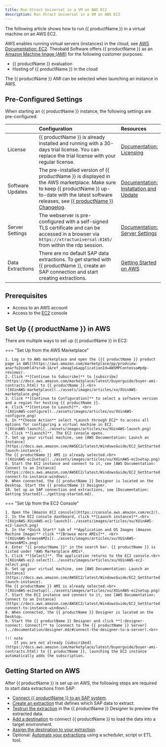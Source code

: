 ```yaml
---
title: Run Xtract Universal in a VM on AWS EC2
description: Run Xtract Universal in a VM on AWS EC2
---
```


The following article shows how to run {{ productName }} in a virtual machine on an AWS EC2.

AWS enables running virtual servers (instances) in the cloud, see [AWS Documentation: EC2](https://docs.aws.amazon.com/AWSEC2/latest/WindowsGuide/concepts.html).
Theobald Software offers {{ productName }} as an [Amazon Machine Image (AMI)](https://docs.aws.amazon.com/AWSEC2/latest/WindowsGuide/AMIs.html) for the following customer purposes:
- {{ productName }} evaluation
- Hosting of {{ productName }} in the cloud

The {{ productName }} AMI can be selected when launching an instance in AWS.

## Pre-Configured Settings

When starting an {{ productName }} instance, the following settings are pre-configured:

|          | Configuration  |  Resources |
|:---------|:-------------|:------|
| License  | {{ productName }} is already installed and running with a 30-days trial license. You can replace the trial license with your regular license. | [Documentation: Licensing](../documentation/setup/license.md) |
| Software Updates | The pre-installed version of {{ productName }} is displayed in the AWS marketplace. Make sure to keep {{ productName }} up-to-date with the latest software releases, see [{{ productName }} Changelog](../changelog.md). | [Documentation: Installation and Update](../documentation/setup/update.md) |
| Server Settings | The webserver is pre-configured with a self-signed TLS certificate and can be accessed in a browser via ``https://xtractuniversal:8165/`` from within the rdp session. | [Documentation: Server Settings](../documentation/server/server-settings.md) |
| Data Extractions | There are no default SAP data extractions. To get started with {{ productName }}, create an SAP connection and start creating extractions. | [Getting Started on AWS](#getting-started-on-aws) |


## Prerequisites

- Access to an AWS account
- Access to the [EC2](https://docs.aws.amazon.com/AWSEC2/latest/WindowsGuide/concepts.html) console


## Set Up {{ productName }} in AWS

There are multiple ways to set up {{ productName }} in EC2:

=== "Set Up from the AWS Marketplace"

	1. Log in to AWS marketplace and open the [{{ productName }} product page in AWS](https://aws.amazon.com/marketplace/pp/prodview-anarfo2osmhl4?sr=0-1&ref_=beagle&applicationId=AWSMPContessa#pdp-reviews).
	2. Click **[Continue to Subscribe]** to [subscribe](https://docs.aws.amazon.com/marketplace/latest/buyerguide/buyer-ami-contracts.html) to {{ productName }}.<br>
	![XUinAWS-marketplace](../assets/images/articles/xu/XUinAWS-marketplace.png)
	3. Click **[Continue to Configuration]** to select a software version and a region for hosting {{ productName }}.
	4. Click **[Continue to Launch]**. <br>
	![XUinAWS-configure](../assets/images/articles/xu/XUinAWS-configure.png)
	5. In **Choose Action** select *Launch through EC2* to access all options for configuring a virtual machine in EC2. 
	![XUinAWS-launch](../assets/images/articles/xu/XUinAWS-launch.png)
	6. Click **[Launch]**. The EC2 console opens.
	7. Set up your virtual machine, see [AWS Documentation: Launch an Instance](https://docs.aws.amazon.com/AWSEC2/latest/WindowsGuide/EC2_GetStarted.html#ec2-launch-instance).
	The {{ productName }} AMI is already selected.<br>
	![XUinAWS-ec2setup](../assets/images/articles/xu/XUinAWS-ec2setup.png)
	8. Start the EC2 instance and connect to it, see [AWS Documentation: Connect to an Instance](https://docs.aws.amazon.com/AWSEC2/latest/WindowsGuide/EC2_GetStarted.html#ec2-connect-to-instance-windows).
	9. When connected, the {{ productName }} Designer is located on the Desktop. Start the {{ productName }} Designer.
	10. Set up an SAP connection and extractions, see [Documentation: Getting Started](../getting-started.md).

=== "Set Up from the EC2 Console"

	1. Open the [Amazon EC2 console](https://console.aws.amazon.com/ec2/).
	2. In the EC2 console dashboard, click **[Launch instance]**.<br>
	![XUinAWS-XUinAWS-ec2-launch](../assets/images/articles/xu/XUinAWS-ec2-launch.png)
	3. In the *Quick Start* tab of **Application and OS Images (Amazon Machine Image)** click **[Browse more AMIs]**. <br>
	![XUinAWS-browseAMIs](../assets/images/articles/xu/XUinAWS-browseAMIs.png)
	4. Enter "{{ productName }}" in the search bar. {{ productName }} is listed under *AWS Marketplace AMIs*.
	5. Click **[Select]**. The application returns to the EC2 console.<br>
	![XUinAWS-ec2-select](../assets/images/articles/xu/XUinAWS-ec2-select.png)
	6. Set up your virtual machine, see [AWS Documentation: Launch an Instance](https://docs.aws.amazon.com/AWSEC2/latest/WindowsGuide/EC2_GetStarted.html#ec2-launch-instance).
	The {{ productName }} AMI is already selected.<br>
	![XUinAWS-ec2setup](../assets/images/articles/xu/XUinAWS-ec2setup.png)
	7. Start the EC2 instance and connect to it, see [AWS Documentation: Connect to an Instance](https://docs.aws.amazon.com/AWSEC2/latest/WindowsGuide/EC2_GetStarted.html#ec2-connect-to-instance-windows).
	8. When connected, the {{ productName }} Designer is located on the Desktop. 
	9. Start the {{ productName }} Designer and click **[:designer-connect: Connect]** to [connect to the {{ productName }} Server](../documentation/designer.md/#connect-the-designer-to-a-server).<br>

	!!! note
		If you are not already [subscribed](https://docs.aws.amazon.com/marketplace/latest/buyerguide/buyer-ami-contracts.html) to {{ productName }}, launching the EC2 instance automatically adds the subscription.


## Getting Started on AWS

After {{ productName }} is set up on AWS,  the following steps are required to start data extractions from SAP:
- [Connect {{ productName }} to an SAP system](../getting-started.md#connect-to-sap).
- [Create an extraction](../getting-started.md#create-an-extraction) that defines which SAP data to extract.
- [Testrun the extraction](../getting-started.md#run-an-extraction) in the {{ productName }} Designer to preview the extracted data.
- [Add a destination](../getting-started.md#write-data-to-a-target-environment) to connect {{ productName }} to load the data into a target environment.
- [Assign the destination to your extraction](../getting-started.md#assign-a-destination-to-an-extraction).
- Optional: [Automate your extractions](../documentation/execute-and-automate/index.md) using a scheduler, script or ETL tool.
